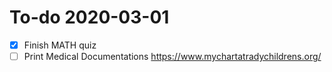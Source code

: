 # To-do 2020-03-01

- [X] Finish MATH quiz
- [ ] Print Medical Documentations https://www.mychartatradychildrens.org/
